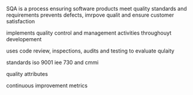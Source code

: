 SQA is a process ensuring software products meet quality standards and requirements
prevents defects, imrpove qualit and ensure customer satisfaction

implements quality control and management activities throughouyt developement

uses code review, inspections, audits and testing to evaluate qulaity

standards iso 9001 iee 730 and cmmi

quality attributes

continuous improvement
metrics


